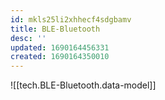 ```yaml
---
id: mkls25li2xhhecf4sdgbamv
title: BLE-Bluetooth
desc: ''
updated: 1690164456331
created: 1690164350010
---
```


![[tech.BLE-Bluetooth.data-model]]